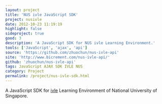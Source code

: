 ```yaml
---
layout: project
title: 'NUS ivle JavaScript SDK'
project: nusivle
date: 2012-10-23 11:19:19
highlight: false
sideproject: true
good: 3
description: 'A JavaScript SDK for NUS ivle Learning Environment.'
tools: ['JavaScript', 'ajax', 'api']
source: 'https://github.com/zhuochun/nus-ivle-api'
site: 'http://www.bicrement.com/nus-ivle-api/'
github: 'zhuochun/nus-ivle-api'
tags: JavaScript AJAX SDK IVLE NUS
category: Project
permalink: /project/nus-ivle-sdk.html
---
```


A JavaScript SDK for [ivle](https://ivle.nus.edu.sg/) Learning Environment of National University of Singapore.
